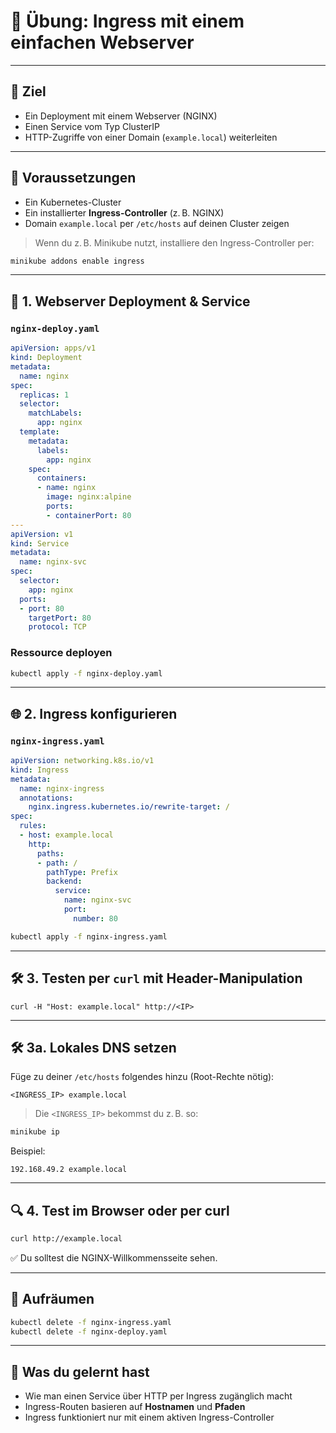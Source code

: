 # 🧪 Übung: Ingress mit einem einfachen Webserver

---

## 🎯 Ziel

* Ein Deployment mit einem Webserver (NGINX)
* Einen Service vom Typ ClusterIP
* HTTP-Zugriffe von einer Domain (`example.local`) weiterleiten

---

## 🧰 Voraussetzungen

* Ein Kubernetes-Cluster
* Ein installierter **Ingress-Controller** (z. B. NGINX)
* Domain `example.local` per `/etc/hosts` auf deinen Cluster zeigen

>Wenn du z. B. Minikube nutzt, installiere den Ingress-Controller per:

```bash
minikube addons enable ingress
```

---

## 🧱 1. Webserver Deployment & Service

### `nginx-deploy.yaml`

```yaml
apiVersion: apps/v1
kind: Deployment
metadata:
  name: nginx
spec:
  replicas: 1
  selector:
    matchLabels:
      app: nginx
  template:
    metadata:
      labels:
        app: nginx
    spec:
      containers:
      - name: nginx
        image: nginx:alpine
        ports:
        - containerPort: 80
---
apiVersion: v1
kind: Service
metadata:
  name: nginx-svc
spec:
  selector:
    app: nginx
  ports:
  - port: 80
    targetPort: 80
    protocol: TCP
```

### Ressource deployen

```bash
kubectl apply -f nginx-deploy.yaml
```

---

## 🌐 2. Ingress konfigurieren

### `nginx-ingress.yaml`

```yaml
apiVersion: networking.k8s.io/v1
kind: Ingress
metadata:
  name: nginx-ingress
  annotations:
    nginx.ingress.kubernetes.io/rewrite-target: /
spec:
  rules:
  - host: example.local
    http:
      paths:
      - path: /
        pathType: Prefix
        backend:
          service:
            name: nginx-svc
            port:
              number: 80
```

```bash
kubectl apply -f nginx-ingress.yaml
```

---

## 🛠️ 3. Testen per `curl` mit Header-Manipulation

`curl -H "Host: example.local" http://<IP>`

---

## 🛠️ 3a. Lokales DNS setzen

Füge zu deiner `/etc/hosts` folgendes hinzu (Root-Rechte nötig):

```text
<INGRESS_IP> example.local
```

> Die `<INGRESS_IP>` bekommst du z. B. so:

```bash
minikube ip
```

Beispiel:

```text
192.168.49.2 example.local
```

---

## 🔍 4. Test im Browser oder per curl

```bash
curl http://example.local
```

✅ Du solltest die NGINX-Willkommensseite sehen.

---

## 🧹 Aufräumen

```bash
kubectl delete -f nginx-ingress.yaml
kubectl delete -f nginx-deploy.yaml
```

---

## 🧠 Was du gelernt hast

* Wie man einen Service über HTTP per Ingress zugänglich macht
* Ingress-Routen basieren auf **Hostnamen** und **Pfaden**
* Ingress funktioniert nur mit einem aktiven Ingress-Controller
